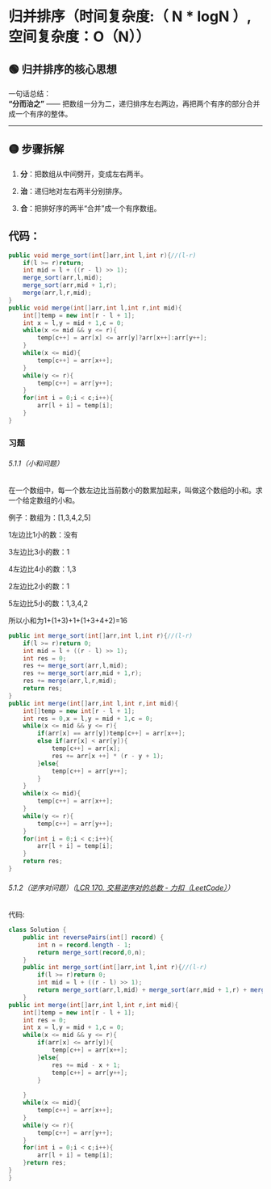 # 归并排序（时间复杂度:（ N * logN ）,空间复杂度：O（N））

## 🟢 归并排序的核心思想

一句话总结：  
**“分而治之”** —— 把数组一分为二，递归排序左右两边，再把两个有序的部分合并成一个有序的整体。

---

## 🟡 步骤拆解

1. **分**：把数组从中间劈开，变成左右两半。

2. **治**：递归地对左右两半分别排序。

3. **合**：把排好序的两半“合并”成一个有序数组。

## 代码：

```java
public void merge_sort(int[]arr,int l,int r){//(l-r)
    if(l >= r)return;
    int mid = l + ((r - l) >> 1);
    merge_sort(arr,l,mid);
    merge_sort(arr,mid + 1,r);
    merge(arr,l,r,mid);
}
public void merge(int[]arr,int l,int r,int mid){
    int[]temp = new int[r - l + 1];
    int x = l,y = mid + 1,c = 0;
    while(x <= mid && y <= r){
        temp[c++] = arr[x] <= arr[y]?arr[x++]:arr[y++];
    }
    while(x <= mid){
        temp[c++] = arr[x++];
    }
    while(y <= r){
        temp[c++] = arr[y++];
    }
    for(int i = 0;i < c;i++){
        arr[l + i] = temp[i];
    }
}
```

### 习题

###### 5.1.1（小和问题）

在一个数组中，每一个数左边比当前数小的数累加起来，叫做这个数组的小和。求一个给定数组的小和。

例子：数组为：[1,3,4,2,5]

1左边比1小的数：没有

3左边比3小的数：1

4左边比4小的数：1,3

2左边比2小的数：1

5左边比5小的数：1,3,4,2

所以小和为1+(1+3)+1+(1+3+4+2)=16

```java
public int merge_sort(int[]arr,int l,int r){//(l-r)
    if(l >= r)return 0;
    int mid = l + ((r - l) >> 1);
    int res = 0;
    res += merge_sort(arr,l,mid);
    res += merge_sort(arr,mid + 1,r);
    res += merge(arr,l,r,mid);
    return res;
}
public int merge(int[]arr,int l,int r,int mid){
    int[]temp = new int[r - l + 1];
    int res = 0,x = l,y = mid + 1,c = 0;
    while(x <= mid && y <= r){
        if(arr[x] == arr[y])temp[c++] = arr[x++];
        else if(arr[x] < arr[y]){
            temp[c++] = arr[x];
            res += arr[x ++] * (r - y + 1);
        }else{
            temp[c++] = arr[y++];
        }
    }
    while(x <= mid){
        temp[c++] = arr[x++];
    }
    while(y <= r){
        temp[c++] = arr[y++];
    }
    for(int i = 0;i < c;i++){
        arr[l + i] = temp[i];
    }
    return res;
}
```

###### 5.1.2（逆序对问题）（[LCR 170. 交易逆序对的总数 - 力扣（LeetCode）](https://leetcode.cn/problems/shu-zu-zhong-de-ni-xu-dui-lcof/description/)）



代码:

```java
class Solution {
    public int reversePairs(int[] record) {
        int n = record.length - 1;
        return merge_sort(record,0,n);
    }
    public int merge_sort(int[]arr,int l,int r){//(l-r)
        if(l >= r)return 0;
        int mid = l + ((r - l) >> 1);
        return merge_sort(arr,l,mid) + merge_sort(arr,mid + 1,r) + merge(arr,l,r,mid);
    }
public int merge(int[]arr,int l,int r,int mid){
    int[]temp = new int[r - l + 1];
    int res = 0;
    int x = l,y = mid + 1,c = 0;
    while(x <= mid && y <= r){
        if(arr[x] <= arr[y]){
            temp[c++] = arr[x++];
        }else{
            res += mid - x + 1;
            temp[c++] = arr[y++];
        }
        
    }
    while(x <= mid){
        temp[c++] = arr[x++];
    }
    while(y <= r){
        temp[c++] = arr[y++];
    }
    for(int i = 0;i < c;i++){
        arr[l + i] = temp[i];
    }return res;
}
}
```
